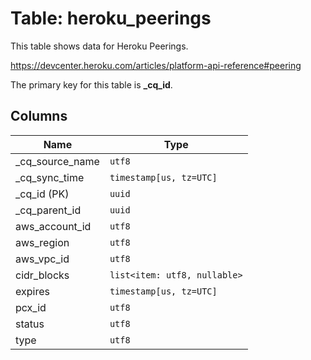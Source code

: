 # Table: heroku_peerings

This table shows data for Heroku Peerings.

https://devcenter.heroku.com/articles/platform-api-reference#peering

The primary key for this table is **_cq_id**.

## Columns

| Name          | Type          |
| ------------- | ------------- |
|_cq_source_name|`utf8`|
|_cq_sync_time|`timestamp[us, tz=UTC]`|
|_cq_id (PK)|`uuid`|
|_cq_parent_id|`uuid`|
|aws_account_id|`utf8`|
|aws_region|`utf8`|
|aws_vpc_id|`utf8`|
|cidr_blocks|`list<item: utf8, nullable>`|
|expires|`timestamp[us, tz=UTC]`|
|pcx_id|`utf8`|
|status|`utf8`|
|type|`utf8`|